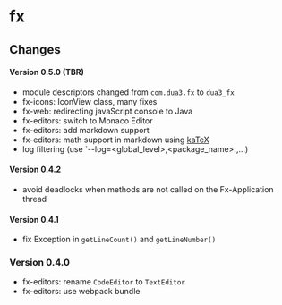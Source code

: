 # fx

## Changes

#### Version 0.5.0 (TBR)

- module descriptors changed from `com.dua3.fx` to `dua3_fx`
- fx-icons: IconView class, many fixes
- fx-web: redirecting javaScript console to Java
- fx-editors: switch to Monaco Editor
- fx-editors: add markdown support
- fx-editors: math support in markdown using [kaTeX](https://www.katex.org)
- log filtering (use `--log=<global_level>,<package_name>:<level>,...)
 
#### Version 0.4.2

- avoid deadlocks when methods are not called on the Fx-Application thread

#### Version 0.4.1

- fix Exception in `getLineCount()` and `getLineNumber()`

### Version 0.4.0

- fx-editors: rename `CodeEditor` to `TextEditor`
- fx-editors: use webpack bundle
